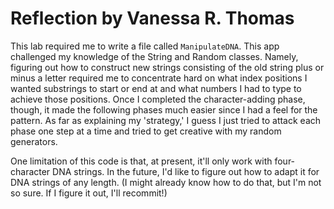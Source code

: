 # Reflection by Vanessa R. Thomas

This lab required me to write a file called `ManipulateDNA`. This app
challenged my knowledge of the String and Random classes. Namely, figuring out
how to construct new strings consisting of the old string plus or minus a
letter required me to concentrate hard on what index positions I wanted
substrings to start or end at and what numbers I had to type to achieve those
positions. Once I completed the character-adding phase, though, it made the
following phases much easier since I had a feel for the pattern. As far as
explaining my 'strategy,' I guess I just tried to attack each phase one step at
a time and tried to get creative with my random generators.

One limitation of this code is that, at present, it'll only work with
four-character DNA strings. In the future, I'd like to figure out how to adapt
it for DNA strings of any length. (I might already know how to do that, but I'm
not so sure. If I figure it out, I'll recommit!)
